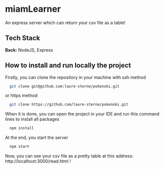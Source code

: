 # miamLearner

An express server which can return your csv file as a table!

## Tech Stack

**Back:** NodeJS, Express

## How to install and run locally the project

Firstly, you can clone the repository in your machine with ssh method

```bash
  git clone git@github.com:laure-sterne/pokenoki.git
```
or https method

```bash
  git clone https://github.com/laure-sterne/pokenoki.git
```

When it is done, you can open the project in your IDE and run this command lines to install all packages
```bash
  npm install
```

At the end, you start the server
```bash
  npm start
```

Now, you can see your csv file as a pretty table at this address: http://localhost:3000/read.html !
